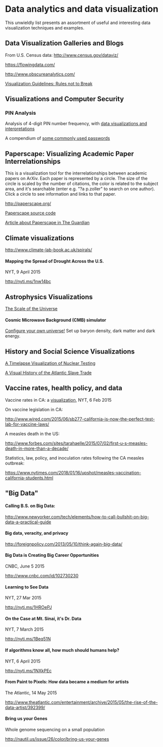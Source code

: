 # Data analytics and data visualization

This unwieldly list presents an assortment of useful and interesting data visualization techniques and examples.

## Data Visualization Galleries and Blogs

From U.S. Census data: http://www.census.gov/dataviz/
	
https://flowingdata.com/
	
http://www.obscureanalytics.com/

[Visualization Guidelines: Rules not to Break][viz-rules]

## Visualizations and Computer Security

### PIN Analysis
Analysis of 4-digit PIN number frequency, with [data visualizations and interpretations][pin-viz]
	
A compendium of [some commonly used passwords][passwords]

## Paperscape: Visualizing Academic Paper Interrelationships

This is a visualization tool for the interrelationships between academic
papers on ArXiv. Each paper is represented by a circle. The size of the
circle is scaled by the number of citations, the color is related to the
subject area, and it's searchable (enter e.g. "?a p.zoller" to search on
one author). Click a circle to see information and links to that paper.

http://paperscape.org/
	
[Paperscape source code][paperscape-source]

[Article about Paperscape in The Guardian][paperscape-article]
	
## Climate visualizations

http://www.climate-lab-book.ac.uk/spirals/	

#### Mapping the Spread of Drought Across the U.S.

NYT, 9 April 2015

http://nyti.ms/1nw14bc

		
## Astrophysics Visualizations		
		
[The Scale of the Universe][scaleofuniverse]

#### Cosmic Microwave Background (CMB) simulator

[Configure your own universe!][planckapps] Set up baryon density, dark matter and dark energy.

## History and Social Science Visualizations

[A Timelapse Visualization of Nuclear Testing][nuclear-viz]

[A Visual History of the Atlantic Slave Trade][slave-trade]

## Vaccine rates, health policy, and data  

Vaccine rates in CA: a [visualization][vaccine], NYT, 6 Feb 2015
	
On vaccine legislation in CA:

http://www.wired.com/2015/06/sb277-california-is-now-the-perfect-test-lab-for-vaccine-laws/
    	
A measles death in the US:

http://www.forbes.com/sites/tarahaelle/2015/07/02/first-u-s-measles-death-in-more-than-a-decade/

Statistics, law, policy, and inoculation rates following the CA measles outbreak:

https://www.nytimes.com/2018/01/16/upshot/measles-vaccination-california-students.html

	
## "Big Data"

#### Calling B.S. on Big Data:

http://www.newyorker.com/tech/elements/how-to-call-bullshit-on-big-data-a-practical-guide
    
#### Big data, veracity, and privacy

http://foreignpolicy.com/2013/05/10/think-again-big-data/    

#### Big Data is Creating Big Career Opportunities

CNBC, June 5 2015

http://www.cnbc.com/id/102730230

#### Learning to See Data

NYT, 27 Mar 2015

http://nyti.ms/1HROePJ
	
#### On the Case at Mt. Sinai, it's Dr. Data

NYT, 7 March 2015

http://nyti.ms/1Beq51N
	
#### If algorithms know all, how much should humans help?

NYT, 6 April 2015

http://nyti.ms/1NXkPEc

#### From Paint to Pixels: How data became a medium for artists

The Atlantic, 14 May 2015
    
http://www.theatlantic.com/entertainment/archive/2015/05/the-rise-of-the-data-artist/392399/	

#### Bring us your Genes

Whole genome sequencing on a small population

http://nautil.us/issue/26/color/bring-us-your-genes


[viz-rules]:http://flowingdata.com/2015/08/11/real-chart-rules-to-follow/
[pin-viz]:http://datagenetics.com/blog/september32012/index.html
[passwords]:https://github.com/danielmiessler/SecLists/tree/master/Passwords

[paperscape-source]:https://github.com/paperscape
[paperscape-article]:https://www.theguardian.com/science/2013/sep/05/paperscape-universe-scientific-research-arxiv

[scaleofuniverse]:http://scaleofuniverse.com/
[planckapps]:https://chrisnorth.github.io/planckapps/Simulator/

[nuclear-viz]:https://www.youtube.com/watch?v=WAnqRQg-W0k
[slave-trade]:http://slate.me/1RzR3VX
[vaccine]:http://nyti.ms/1ENj7Dg
